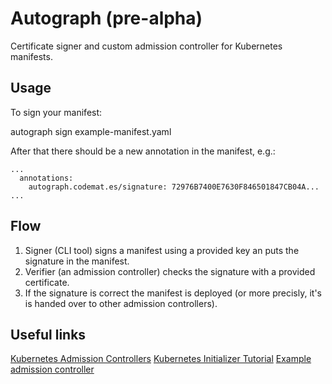 # Autograph (pre-alpha)
Certificate signer and custom admission controller for Kubernetes manifests.

## Usage
To sign your manifest:

  autograph sign example-manifest.yaml
  
After that there should be a new annotation in the manifest, e.g.:

    ...
      annotations:
        autograph.codemat.es/signature: 72976B7400E7630F846501847CB04A...
    ...

## Flow

1. Signer (CLI tool) signs a manifest using a provided key an puts the signature in the manifest.
2. Verifier (an admission controller) checks the signature with a provided certificate.
3. If the signature is correct the manifest is deployed (or more precisly, it's is handed over to other admission controllers).

## Useful links

[Kubernetes Admission Controllers](https://kubernetes.io/docs/admin/extensible-admission-controllers)
[Kubernetes Initializer Tutorial](https://github.com/kelseyhightower/kubernetes-initializer-tutorial)
[Example admission controller](https://github.com/caesarxuchao/example-webhook-admission-controller)
